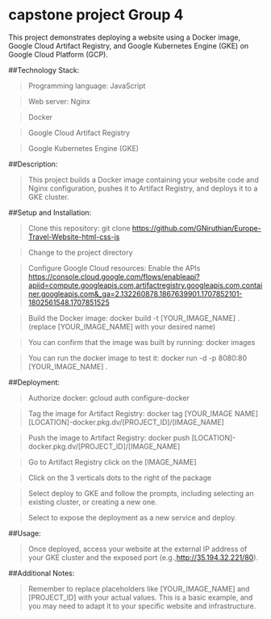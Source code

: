 # capstone project Group 4
This project demonstrates deploying a website using a Docker image, Google Cloud Artifact Registry, and Google Kubernetes Engine (GKE) on Google Cloud Platform (GCP).

##Technology Stack:
>Programming language: JavaScript

>Web server: Nginx

>Docker

>Google Cloud Artifact Registry

>Google Kubernetes Engine (GKE)

##Description:
>This project builds a Docker image containing your website code and Nginx configuration, pushes it to Artifact Registry, and deploys it to a GKE cluster.

##Setup and Installation:
>Clone this repository: git clone https://github.com/GNiruthian/Europe-Travel-Website-html-css-js

>Change to the project directory

>Configure Google Cloud resources: 
Enable the APIs https://console.cloud.google.com/flows/enableapi?apiid=compute.googleapis.com,artifactregistry.googleapis.com,container.googleapis.com&_ga=2.132260878.1867639901.1707852101-1802561548.1707851525

>Build the Docker image: docker build -t [YOUR_IMAGE_NAME] . (replace [YOUR_IMAGE_NAME] with your desired name)

>You can confirm that the image was built by running: docker images

>You can run the docker image to test it: docker run -d -p 8080:80 [YOUR_IMAGE_NAME] .

##Deployment:
>Authorize docker: gcloud auth configure-docker

>Tag the image for Artifact Registry: docker tag [YOUR_IMAGE NAME] [LOCATION]-docker.pkg.dv/[PROJECT_ID]/[IMAGE_NAME]

>Push the image to Artifact Registry: docker push [LOCATION]-docker.pkg.dv/[PROJECT_ID]/[IMAGE_NAME]

>Go to Artifact Registry click on the [IMAGE_NAME]

>Click on the 3 verticals dots to the right of the package

>Select deploy to GKE and follow the prompts, including selecting an existing cluster, or creating a new one.

>Select to expose the deployment as a new service and deploy.

##Usage:
>Once deployed, access your website at the external IP address of your GKE cluster and the exposed port (e.g.,http://35.194.32.221/80).

##Additional Notes:
>Remember to replace placeholders like [YOUR_IMAGE_NAME] and [PROJECT_ID] with your actual values.
This is a basic example, and you may need to adapt it to your specific website and infrastructure.
